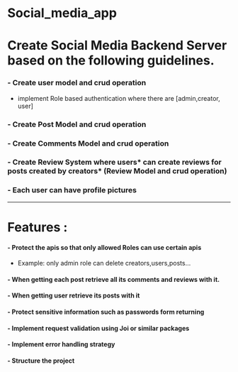 # Social_media_app
# Create Social Media Backend Server based on the following guidelines.
### - Create user model and crud operation
- implement Role based authentication where there are [admin,creator, user]	
### - Create Post Model and crud operation
### - Create Comments Model and crud operation
### - Create Review System where users* can create reviews for posts created by creators* (Review Model and crud operation)
### - Each user can have profile pictures 
--------------------------------------------------------------------------------------------------------------------------------
# Features : 
#### - Protect the apis so that only allowed Roles can use certain apis 
- Example: only admin role can delete creators,users,posts…
#### - When getting each post retrieve all its comments and reviews with it.
#### - When getting user retrieve its posts with it
#### - Protect sensitive information such as passwords form returning
#### - Implement request validation using Joi or similar packages
#### - Implement error handling strategy
#### - Structure the project
